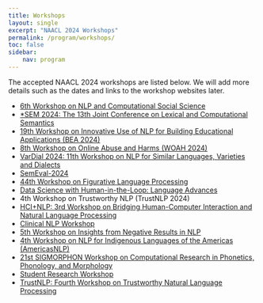 ```yaml
---
title: Workshops
layout: single
excerpt: "NAACL 2024 Workshops"
permalink: /program/workshops/
toc: false
sidebar: 
    nav: program
---
```


The accepted NAACL 2024 workshops are listed below. We will add more details such as the dates and links to the workshop websites later.

* [6th Workshop on NLP and Computational Social Science](https://sites.google.com/site/nlpandcss/)
* [*SEM 2024: The 13th Joint Conference on Lexical and Computational Semantics](https://sites.google.com/view/starsem2024)
* [19th Workshop on Innovative Use of NLP for Building Educational Applications (BEA 2024)](https://sig-edu.org/bea/2024)
* [8th Workshop on Online Abuse and Harms (WOAH 2024)](https://www.workshopononlineabuse.com/)
* [VarDial 2024: 11th Workshop on NLP for Similar Languages, Varieties and Dialects](https://sites.google.com/view/vardial-2024)
* [SemEval-2024](https://semeval.github.io/SemEval2024/)
* [44th Workshop on Figurative Language Processing](http://sites.google.com/view/figlang2024)
* [Data Science with Human-in-the-Loop: Language Advances](https://www.dashworkshops.org/)
* 4th Workshop on Trustworthy NLP (TrustNLP 2024)
* [HCI+NLP: 3rd Workshop on Bridging Human-Computer Interaction and Natural Language Processing](https://sites.google.com/view/hciandnlp/home)
* [Clinical NLP Workshop](https://clinical-nlp.github.io/2024/)
* [5th Workshop on Insights from Negative Results in NLP](https://insights-workshop.github.io/)
* [4th Workshop on NLP for Indigenous Languages of the Americas (AmericasNLP)](https://turing.iimas.unam.mx/americasnlp/)
* [21st SIGMORPHON Workshop on Computational Research in Phonetics, Phonology, and Morphology](https://sigmorphon.github.io/workshops/2024/) 
* [Student Research Workshop](https://naacl2024-srw.github.io/)
* [TrustNLP: Fourth Workshop on Trustworthy Natural Language Processing](https://trustnlpworkshop.github.io)